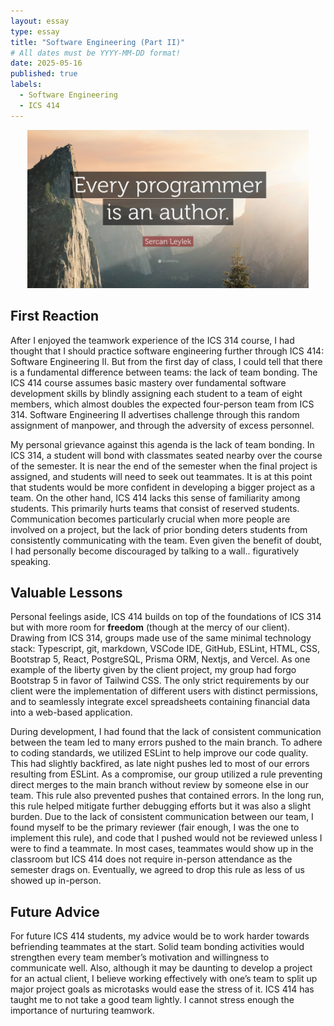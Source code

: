 ```yaml
---
layout: essay
type: essay
title: "Software Engineering (Part II)"
# All dates must be YYYY-MM-DD format!
date: 2025-05-16
published: true
labels:
  - Software Engineering
  - ICS 414
---
```


<p align="center">
  <img src="../img/software-engineering/programmer-author.jpg" width="450px">
</p>

## First Reaction

After I enjoyed the teamwork experience of the ICS 314 course, I had thought that I should practice software engineering further through ICS 414: Software Engineering II. But from the first day of class, I could tell that there is a fundamental difference between teams: the lack of team bonding. The ICS 414 course assumes basic mastery over fundamental software development skills by blindly assigning each student to a team of eight members, which almost doubles the expected four-person team from ICS 314. Software Engineering II advertises challenge through this random assignment of manpower, and through the adversity of excess personnel.

My personal grievance against this agenda is the lack of team bonding. In ICS 314, a student will bond with classmates seated nearby over the course of the semester. It is near the end of the semester when the final project is assigned, and students will need to seek out teammates. It is at this point that students would be more confident in developing a bigger project as a team. On the other hand, ICS 414 lacks this sense of familiarity among students. This primarily hurts teams that consist of reserved students. Communication becomes particularly crucial when more people are involved on a project, but the lack of prior bonding deters students from consistently communicating with the team. Even given the benefit of doubt, I had personally become discouraged by talking to a wall.. figuratively speaking.

## Valuable Lessons

Personal feelings aside, ICS 414 builds on top of the foundations of ICS 314 but with more room for **freedom** (though at the mercy of our client). Drawing from ICS 314, groups made use of the same minimal technology stack: Typescript, git, markdown, VSCode IDE, GitHub, ESLint, HTML, CSS, Bootstrap 5, React, PostgreSQL, Prisma ORM, Nextjs, and Vercel. As one example of the liberty given by the client project, my group had forgo Bootstrap 5 in favor of Tailwind CSS. The only strict requirements by our client were the implementation of different users with distinct permissions, and to seamlessly integrate excel spreadsheets containing financial data into a web-based application. 

During development, I had found that the lack of consistent communication between the team led to many errors pushed to the main branch. To adhere to coding standards, we utilized ESLint to help improve our code quality. This had slightly backfired, as late night pushes led to most of our errors resulting from ESLint. As a compromise, our group utilized a rule preventing direct merges to the main branch without review by someone else in our team. This rule also prevented pushes that contained errors. In the long run, this rule helped mitigate further debugging efforts but it was also a slight burden. Due to the lack of consistent communication between our team, I found myself to be the primary reviewer (fair enough, I was the one to implement this rule), and code that I pushed would not be reviewed unless I were to find a teammate. In most cases, teammates would show up in the classroom but ICS 414 does not require in-person attendance as the semester drags on. Eventually, we agreed to drop this rule as less of us showed up in-person.

## Future Advice

For future ICS 414 students, my advice would be to work harder towards befriending teammates at the start. Solid team bonding activities would strengthen every team member’s motivation and willingness to communicate well. Also, although it may be daunting to develop a project for an actual client, I believe working effectively with one’s team to split up major project goals as microtasks would ease the stress of it. ICS 414 has taught me to not take a good team lightly. I cannot stress enough the importance of nurturing teamwork.
